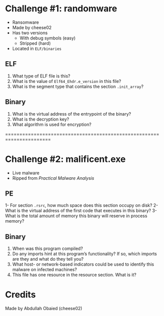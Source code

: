 # Challenge #1: randomware
- Ransomware
- Made by cheese02
- Has two versions
    - With debug symbols (easy)
    - Stripped (hard)
- Located in `ELF/binaries`

## ELF
1. What type of ELF file is this?
2. What is the value of `Elf64_Ehdr.e_version` in this file?
3. What is the segment type that contains the section `.init_array`?
   
## Binary
1. What is the virtual address of the entrypoint of the binary?
2. What is the decryption key?
3. What algorithm is used for encryption?


======================================================================


# Challenge #2: malificent.exe
- Live malware
- Ripped from *Practical Malware Analysis*

## PE
1- For section `.rsrc`, how much space does this section occupy on disk?
2- What is the virtual address of the first code that executes in this binary?
3- What is the total amount of memory this binary will reserve in process memory?

## Binary
1. When was this program compiled?
2. Do any imports hint at this program’s functionality? If so, which imports are they and what do they tell you?
3. What host- or network-based indicators could be used to identify this malware on infected machines?
4. This file has one resource in the resource section. What is it?


# Credits
Made by Abdullah Obaied (cheese02)
